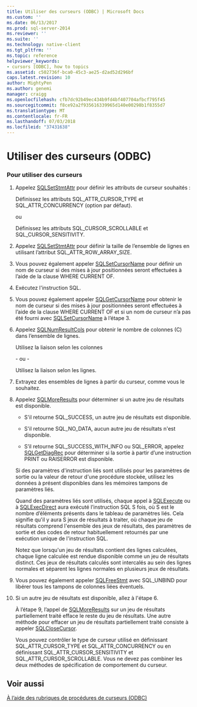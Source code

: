 ```yaml
---
title: Utiliser des curseurs (ODBC) | Microsoft Docs
ms.custom: ''
ms.date: 06/13/2017
ms.prod: sql-server-2014
ms.reviewer: ''
ms.suite: ''
ms.technology: native-client
ms.tgt_pltfrm: ''
ms.topic: reference
helpviewer_keywords:
- cursors [ODBC], how to topics
ms.assetid: c502736f-bca0-45c3-ae25-d2ad52d296bf
caps.latest.revision: 10
author: MightyPen
ms.author: genemi
manager: craigg
ms.openlocfilehash: cfb7dc92b49ec434b9fd4bf407704afbcf795f45
ms.sourcegitcommit: f8ce92a2f935616339965d140e00298b1f8355d7
ms.translationtype: MT
ms.contentlocale: fr-FR
ms.lasthandoff: 07/03/2018
ms.locfileid: "37431638"
---
```

# <a name="use-cursors-odbc"></a>Utiliser des curseurs (ODBC)
    
### <a name="to-use-cursors"></a>Pour utiliser des curseurs  
  
1.  Appelez [SQLSetStmtAttr](../../native-client-odbc-api/sqlsetstmtattr.md) pour définir les attributs de curseur souhaités :  
  
     Définissez les attributs SQL_ATTR_CURSOR_TYPE et SQL_ATTR_CONCURRENCY (option par défaut).  
  
     ou  
  
     Définissez les attributs SQL_CURSOR_SCROLLABLE et SQL_CURSOR_SENSITIVITY.  
  
2.  Appelez [SQLSetStmtAttr](../../native-client-odbc-api/sqlsetstmtattr.md) pour définir la taille de l’ensemble de lignes en utilisant l’attribut SQL_ATTR_ROW_ARRAY_SIZE.  
  
3.  Vous pouvez également appeler [SQLSetCursorName](http://go.microsoft.com/fwlink/?LinkId=58406) pour définir un nom de curseur si des mises à jour positionnées seront effectuées à l’aide de la clause WHERE CURRENT OF.  
  
4.  Exécutez l'instruction SQL.  
  
5.  Vous pouvez également appeler [SQLGetCursorName](../../native-client-odbc-api/sqlgetcursorname.md) pour obtenir le nom de curseur si des mises à jour positionnées seront effectuées à l’aide de la clause WHERE CURRENT OF et si un nom de curseur n’a pas été fourni avec [SQLSetCursorName](http://go.microsoft.com/fwlink/?LinkId=58406) à l’étape 3.  
  
6.  Appelez [SQLNumResultCols](../../native-client-odbc-api/sqlnumresultcols.md) pour obtenir le nombre de colonnes (C) dans l’ensemble de lignes.  
  
     Utilisez la liaison selon les colonnes  
  
     \- ou -  
  
     Utilisez la liaison selon les lignes.  
  
7.  Extrayez des ensembles de lignes à partir du curseur, comme vous le souhaitez.  
  
8.  Appelez [SQLMoreResults](../../native-client-odbc-api/sqlmoreresults.md) pour déterminer si un autre jeu de résultats est disponible.  
  
    -   S'il retourne SQL_SUCCESS, un autre jeu de résultats est disponible.  
  
    -   S'il retourne SQL_NO_DATA, aucun autre jeu de résultats n'est disponible.  
  
    -   S’il retourne SQL_SUCCESS_WITH_INFO ou SQL_ERROR, appelez [SQLGetDiagRec](http://go.microsoft.com/fwlink/?LinkId=58402) pour déterminer si la sortie à partir d’une instruction PRINT ou RAISERROR est disponible.  
  
     Si des paramètres d'instruction liés sont utilisés pour les paramètres de sortie ou la valeur de retour d'une procédure stockée, utilisez les données à présent disponibles dans les mémoires tampons de paramètres liés.  
  
     Quand des paramètres liés sont utilisés, chaque appel à [SQLExecute](http://go.microsoft.com/fwlink/?LinkId=58400) ou à [SQLExecDirect](http://go.microsoft.com/fwlink/?LinkId=58399) aura exécuté l’instruction SQL S fois, où S est le nombre d’éléments présents dans le tableau de paramètres liés. Cela signifie qu'il y aura S jeux de résultats à traiter, où chaque jeu de résultats comprend l'ensemble des jeux de résultats, des paramètres de sortie et des codes de retour habituellement retournés par une exécution unique de l'instruction SQL.  
  
     Notez que lorsqu'un jeu de résultats contient des lignes calculées, chaque ligne calculée est rendue disponible comme un jeu de résultats distinct. Ces jeux de résultats calculés sont intercalés au sein des lignes normales et séparent les lignes normales en plusieurs jeux de résultats.  
  
9. Vous pouvez également appeler [SQLFreeStmt](../../native-client-odbc-api/sqlfreestmt.md) avec SQL_UNBIND pour libérer tous les tampons de colonnes liées éventuels.  
  
10. Si un autre jeu de résultats est disponible, allez à l'étape 6.  
  
     À l’étape 9, l’appel de [SQLMoreResults](../../native-client-odbc-api/sqlmoreresults.md) sur un jeu de résultats partiellement traité efface le reste du jeu de résultats. Une autre méthode pour effacer un jeu de résultats partiellement traité consiste à appeler [SQLCloseCursor](../../native-client-odbc-api/sqlclosecursor.md).  
  
     Vous pouvez contrôler le type de curseur utilisé en définissant SQL_ATTR_CURSOR_TYPE et SQL_ATTR_CONCURRENCY ou en définissant SQL_ATTR_CURSOR_SENSITIVITY et SQL_ATTR_CURSOR_SCROLLABLE. Vous ne devez pas combiner les deux méthodes de spécification de comportement du curseur.  
  
## <a name="see-also"></a>Voir aussi  
 [À l’aide des rubriques de procédures de curseurs &#40;ODBC&#41;](using-cursors-how-to-topics-odbc.md)  
  
  
